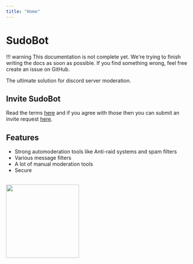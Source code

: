 ```yaml
---
title: "Home"
---
```



# SudoBot

!!! warning
    This documentation is not complete yet. We're trying to finish writing the docs as soon as possible.
    If you find something wrong, feel free create an issue on GitHub.

The ultimate solution for discord server moderation.

## Invite SudoBot

Read the terms [here](../legal/terms/) and if you agree with those then you can submit an invite request [here](https://forms.gle/943kW9q25MpKEwW26).

## Features

- Strong automoderation tools like Anti-raid systems and spam filters
- Various message filters
- A lot of manual moderation tools
- Secure

<br>

<img src="https://res.cloudinary.com/rakinar2/image/upload/v1659628446/SudoBot-new_cvwphw.png" class="rounded" height="auto" width="200px">
